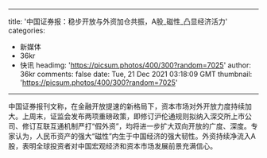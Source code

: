 
---
title: '中国证券报：稳步开放与外资加仓共振，A股_磁性_凸显经济活力'
categories: 
 - 新媒体
 - 36kr
 - 快讯
headimg: 'https://picsum.photos/400/300?random=7025'
author: 36kr
comments: false
date: Tue, 21 Dec 2021 03:18:09 GMT
thumbnail: 'https://picsum.photos/400/300?random=7025'
---

<div>   
中国证券报刊文称，在金融开放提速的新格局下，资本市场对外开放力度持续加大。上周末，证监会发布两项重磅政策，即修订沪伦通规则拟纳入深交所上市公司、修订互联互通机制严打“假外资”，均将进一步扩大双向开放的广度、深度。专家认为，人民币资产的强大“磁性”内生于中国经济的强大韧性。外资持续净流入A股，表明全球投资者对中国宏观经济和资本市场发展前景充满信心。  
</div>
            